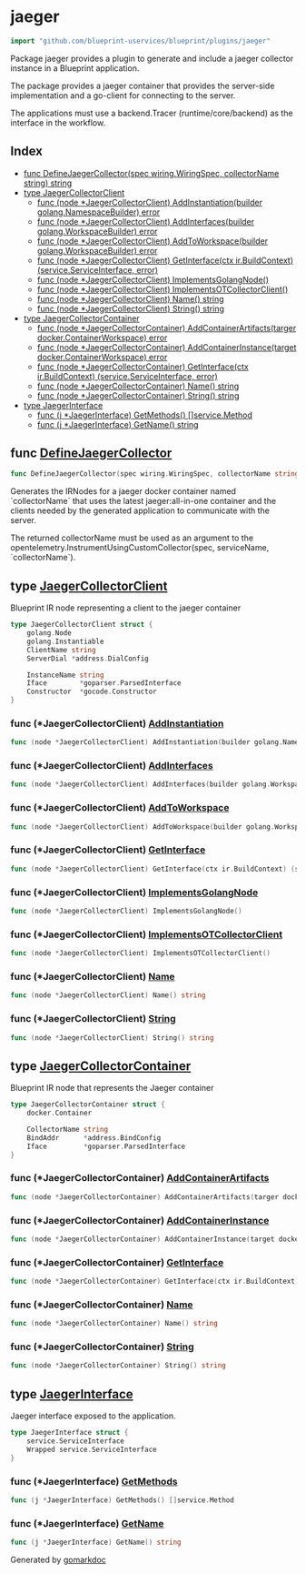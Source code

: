 <!-- Code generated by gomarkdoc. DO NOT EDIT -->

# jaeger

```go
import "github.com/blueprint-uservices/blueprint/plugins/jaeger"
```

Package jaeger provides a plugin to generate and include a jaeger collector instance in a Blueprint application.

The package provides a jaeger container that provides the server\-side implementation and a go\-client for connecting to the server.

The applications must use a backend.Tracer \(runtime/core/backend\) as the interface in the workflow.

## Index

- [func DefineJaegerCollector\(spec wiring.WiringSpec, collectorName string\) string](<#DefineJaegerCollector>)
- [type JaegerCollectorClient](<#JaegerCollectorClient>)
  - [func \(node \*JaegerCollectorClient\) AddInstantiation\(builder golang.NamespaceBuilder\) error](<#JaegerCollectorClient.AddInstantiation>)
  - [func \(node \*JaegerCollectorClient\) AddInterfaces\(builder golang.WorkspaceBuilder\) error](<#JaegerCollectorClient.AddInterfaces>)
  - [func \(node \*JaegerCollectorClient\) AddToWorkspace\(builder golang.WorkspaceBuilder\) error](<#JaegerCollectorClient.AddToWorkspace>)
  - [func \(node \*JaegerCollectorClient\) GetInterface\(ctx ir.BuildContext\) \(service.ServiceInterface, error\)](<#JaegerCollectorClient.GetInterface>)
  - [func \(node \*JaegerCollectorClient\) ImplementsGolangNode\(\)](<#JaegerCollectorClient.ImplementsGolangNode>)
  - [func \(node \*JaegerCollectorClient\) ImplementsOTCollectorClient\(\)](<#JaegerCollectorClient.ImplementsOTCollectorClient>)
  - [func \(node \*JaegerCollectorClient\) Name\(\) string](<#JaegerCollectorClient.Name>)
  - [func \(node \*JaegerCollectorClient\) String\(\) string](<#JaegerCollectorClient.String>)
- [type JaegerCollectorContainer](<#JaegerCollectorContainer>)
  - [func \(node \*JaegerCollectorContainer\) AddContainerArtifacts\(targer docker.ContainerWorkspace\) error](<#JaegerCollectorContainer.AddContainerArtifacts>)
  - [func \(node \*JaegerCollectorContainer\) AddContainerInstance\(target docker.ContainerWorkspace\) error](<#JaegerCollectorContainer.AddContainerInstance>)
  - [func \(node \*JaegerCollectorContainer\) GetInterface\(ctx ir.BuildContext\) \(service.ServiceInterface, error\)](<#JaegerCollectorContainer.GetInterface>)
  - [func \(node \*JaegerCollectorContainer\) Name\(\) string](<#JaegerCollectorContainer.Name>)
  - [func \(node \*JaegerCollectorContainer\) String\(\) string](<#JaegerCollectorContainer.String>)
- [type JaegerInterface](<#JaegerInterface>)
  - [func \(j \*JaegerInterface\) GetMethods\(\) \[\]service.Method](<#JaegerInterface.GetMethods>)
  - [func \(j \*JaegerInterface\) GetName\(\) string](<#JaegerInterface.GetName>)


<a name="DefineJaegerCollector"></a>
## func [DefineJaegerCollector](<https://github.com/Blueprint-uServices/blueprint/blob/main/plugins/jaeger/wiring.go#L20>)

```go
func DefineJaegerCollector(spec wiring.WiringSpec, collectorName string) string
```

Generates the IRNodes for a jaeger docker container named \`collectorName\` that uses the latest jaeger:all\-in\-one container and the clients needed by the generated application to communicate with the server.

The returned collectorName must be used as an argument to the opentelemetry.InstrumentUsingCustomCollector\(spec, serviceName, \`collectorName\`\).

<a name="JaegerCollectorClient"></a>
## type [JaegerCollectorClient](<https://github.com/Blueprint-uServices/blueprint/blob/main/plugins/jaeger/ir_collector_client.go#L17-L26>)

Blueprint IR node representing a client to the jaeger container

```go
type JaegerCollectorClient struct {
    golang.Node
    golang.Instantiable
    ClientName string
    ServerDial *address.DialConfig

    InstanceName string
    Iface        *goparser.ParsedInterface
    Constructor  *gocode.Constructor
}
```

<a name="JaegerCollectorClient.AddInstantiation"></a>
### func \(\*JaegerCollectorClient\) [AddInstantiation](<https://github.com/Blueprint-uServices/blueprint/blob/main/plugins/jaeger/ir_collector_client.go#L66>)

```go
func (node *JaegerCollectorClient) AddInstantiation(builder golang.NamespaceBuilder) error
```



<a name="JaegerCollectorClient.AddInterfaces"></a>
### func \(\*JaegerCollectorClient\) [AddInterfaces](<https://github.com/Blueprint-uServices/blueprint/blob/main/plugins/jaeger/ir_collector_client.go#L81>)

```go
func (node *JaegerCollectorClient) AddInterfaces(builder golang.WorkspaceBuilder) error
```



<a name="JaegerCollectorClient.AddToWorkspace"></a>
### func \(\*JaegerCollectorClient\) [AddToWorkspace](<https://github.com/Blueprint-uServices/blueprint/blob/main/plugins/jaeger/ir_collector_client.go#L85>)

```go
func (node *JaegerCollectorClient) AddToWorkspace(builder golang.WorkspaceBuilder) error
```



<a name="JaegerCollectorClient.GetInterface"></a>
### func \(\*JaegerCollectorClient\) [GetInterface](<https://github.com/Blueprint-uServices/blueprint/blob/main/plugins/jaeger/ir_collector_client.go#L77>)

```go
func (node *JaegerCollectorClient) GetInterface(ctx ir.BuildContext) (service.ServiceInterface, error)
```



<a name="JaegerCollectorClient.ImplementsGolangNode"></a>
### func \(\*JaegerCollectorClient\) [ImplementsGolangNode](<https://github.com/Blueprint-uServices/blueprint/blob/main/plugins/jaeger/ir_collector_client.go#L89>)

```go
func (node *JaegerCollectorClient) ImplementsGolangNode()
```



<a name="JaegerCollectorClient.ImplementsOTCollectorClient"></a>
### func \(\*JaegerCollectorClient\) [ImplementsOTCollectorClient](<https://github.com/Blueprint-uServices/blueprint/blob/main/plugins/jaeger/ir_collector_client.go#L91>)

```go
func (node *JaegerCollectorClient) ImplementsOTCollectorClient()
```



<a name="JaegerCollectorClient.Name"></a>
### func \(\*JaegerCollectorClient\) [Name](<https://github.com/Blueprint-uServices/blueprint/blob/main/plugins/jaeger/ir_collector_client.go#L39>)

```go
func (node *JaegerCollectorClient) Name() string
```



<a name="JaegerCollectorClient.String"></a>
### func \(\*JaegerCollectorClient\) [String](<https://github.com/Blueprint-uServices/blueprint/blob/main/plugins/jaeger/ir_collector_client.go#L43>)

```go
func (node *JaegerCollectorClient) String() string
```



<a name="JaegerCollectorContainer"></a>
## type [JaegerCollectorContainer](<https://github.com/Blueprint-uServices/blueprint/blob/main/plugins/jaeger/ir_collector.go#L13-L19>)

Blueprint IR node that represents the Jaeger container

```go
type JaegerCollectorContainer struct {
    docker.Container

    CollectorName string
    BindAddr      *address.BindConfig
    Iface         *goparser.ParsedInterface
}
```

<a name="JaegerCollectorContainer.AddContainerArtifacts"></a>
### func \(\*JaegerCollectorContainer\) [AddContainerArtifacts](<https://github.com/Blueprint-uServices/blueprint/blob/main/plugins/jaeger/ir_collector.go#L76>)

```go
func (node *JaegerCollectorContainer) AddContainerArtifacts(targer docker.ContainerWorkspace) error
```



<a name="JaegerCollectorContainer.AddContainerInstance"></a>
### func \(\*JaegerCollectorContainer\) [AddContainerInstance](<https://github.com/Blueprint-uServices/blueprint/blob/main/plugins/jaeger/ir_collector.go#L80>)

```go
func (node *JaegerCollectorContainer) AddContainerInstance(target docker.ContainerWorkspace) error
```



<a name="JaegerCollectorContainer.GetInterface"></a>
### func \(\*JaegerCollectorContainer\) [GetInterface](<https://github.com/Blueprint-uServices/blueprint/blob/main/plugins/jaeger/ir_collector.go#L71>)

```go
func (node *JaegerCollectorContainer) GetInterface(ctx ir.BuildContext) (service.ServiceInterface, error)
```



<a name="JaegerCollectorContainer.Name"></a>
### func \(\*JaegerCollectorContainer\) [Name](<https://github.com/Blueprint-uServices/blueprint/blob/main/plugins/jaeger/ir_collector.go#L63>)

```go
func (node *JaegerCollectorContainer) Name() string
```



<a name="JaegerCollectorContainer.String"></a>
### func \(\*JaegerCollectorContainer\) [String](<https://github.com/Blueprint-uServices/blueprint/blob/main/plugins/jaeger/ir_collector.go#L67>)

```go
func (node *JaegerCollectorContainer) String() string
```



<a name="JaegerInterface"></a>
## type [JaegerInterface](<https://github.com/Blueprint-uServices/blueprint/blob/main/plugins/jaeger/ir_collector.go#L22-L25>)

Jaeger interface exposed to the application.

```go
type JaegerInterface struct {
    service.ServiceInterface
    Wrapped service.ServiceInterface
}
```

<a name="JaegerInterface.GetMethods"></a>
### func \(\*JaegerInterface\) [GetMethods](<https://github.com/Blueprint-uServices/blueprint/blob/main/plugins/jaeger/ir_collector.go#L31>)

```go
func (j *JaegerInterface) GetMethods() []service.Method
```



<a name="JaegerInterface.GetName"></a>
### func \(\*JaegerInterface\) [GetName](<https://github.com/Blueprint-uServices/blueprint/blob/main/plugins/jaeger/ir_collector.go#L27>)

```go
func (j *JaegerInterface) GetName() string
```



Generated by [gomarkdoc](<https://github.com/princjef/gomarkdoc>)
